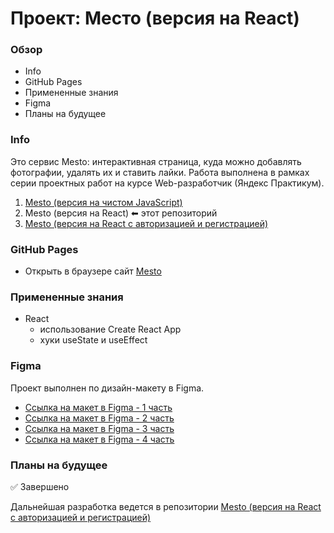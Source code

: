 # Проект: Место (версия на React)

### Обзор

- Info
- GitHub Pages
- Примененные знания
- Figma
- Планы на будущее

### **Info**

Это сервис Mesto: интерактивная страница, куда можно добавлять фотографии, удалять их и ставить лайки.
Работа выполнена в рамках серии проeктных работ на курсе Web-разработчик (Яндекс Практикум).

1. [Mesto (версия на чистом JavaScript)](https://github.com/Sattturday/mesto/)
2. Mesto (версия на React) ⬅ этот репозиторий
3. [Mesto (версия на React с авторизацией и регистрацией)](https://github.com/Sattturday/mesto-react-auth/)

### **GitHub Pages**

- Открыть в браузере сайт [Mesto](https://sattturday.github.io/mesto-react/)

### Примененные знания

- React
  - использование Create React App
  - хуки useState и useEffect

### **Figma**

Проект выполнен по дизайн-макету в Figma.

- [Ссылка на макет в Figma - 1 часть](https://www.figma.com/file/2cn9N9jSkmxD84oJik7xL7/JavaScript.-Sprint-4?node-id=0%3A1)
- [Ссылка на макет в Figma - 2 часть](https://www.figma.com/file/bjyvbKKJN2naO0ucURl2Z0/JavaScript.-Sprint-5?node-id=0%3A1)
- [Ссылка на макет в Figma - 3 часть](https://www.figma.com/file/kRVLKwYG3d1HGLvh7JFWRT/JavaScript.-Sprint-6?node-id=0%3A1)
- [Ссылка на макет в Figma - 4 часть](https://www.figma.com/file/PSdQFRHoxXJFs2FH8IXViF/JavaScript-9-sprint?node-id=0%3A1)

### **Планы на будущее**

✅ Завершено

Дальнейшая разработка ведется в репозитории [Mesto (версия на React с авторизацией и регистрацией)](https://github.com/Sattturday/mesto-react-auth/)
